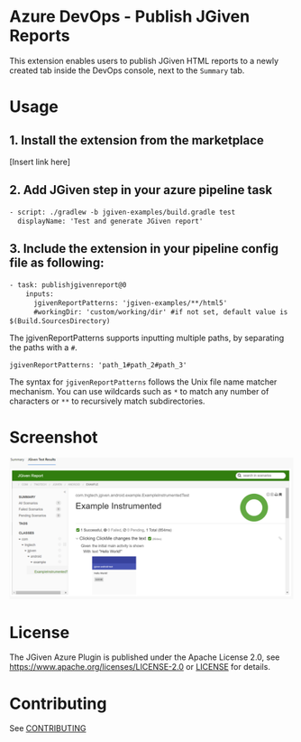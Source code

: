 # Azure DevOps - Publish JGiven Reports
This extension enables users to publish JGiven HTML reports to a newly created tab inside the DevOps console, next to the `Summary` tab.

# Usage
## 1. Install the extension from the marketplace
[Insert link here]

## 2. Add JGiven step in your azure pipeline task
```
- script: ./gradlew -b jgiven-examples/build.gradle test
  displayName: 'Test and generate JGiven report'
```

## 3. Include the extension in your pipeline config file as following:
```
- task: publishjgivenreport@0
    inputs:
      jgivenReportPatterns: 'jgiven-examples/**/html5'
      #workingDir: 'custom/working/dir' #if not set, default value is $(Build.SourcesDirectory)
```

The jgivenReportPatterns supports inputting multiple paths, by separating the paths with a `#`.
```
jgivenReportPatterns: 'path_1#path_2#path_3'
```
The syntax for `jgivenReportPatterns` follows the Unix file name matcher mechanism. You can use wildcards such as `*` to match any number of characters or `**` to recursively match subdirectories.

# Screenshot
![JGiven Panel in Dev Ops](resources/screenshot.png "JGiven Dashboard")

# License

The JGiven Azure Plugin is published under the Apache License 2.0, see https://www.apache.org/licenses/LICENSE-2.0 or [LICENSE](LICENSE) for details.

# Contributing
See [CONTRIBUTING](CONTRIBUTING.md)

